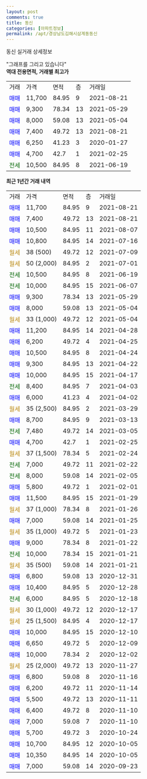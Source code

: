 ```yaml
---
layout: post
comments: true
title: 동신
categories: [아파트정보]
permalink: /apt/경상남도김해시삼계동동신
---
```


동신 실거래 상세정보

<script type="text/javascript">
  google.charts.load('current', {'packages':['line', 'corechart']});
  google.charts.setOnLoadCallback(drawChart);

  function drawChart() {
    var data = new google.visualization.DataTable();
    data.addColumn('date', '거래일');
    data.addColumn('number', "매매");
    data.addColumn('number', "전세");
    data.addColumn('number', "전매");

    data.addRows([[new Date(Date.parse("2021-08-21")), 11700, null, null], [new Date(Date.parse("2021-08-21")), 7400, null, null], [new Date(Date.parse("2021-08-07")), 10500, null, null], [new Date(Date.parse("2021-07-16")), 10800, null, null], [new Date(Date.parse("2021-07-09")), null, null, null], [new Date(Date.parse("2021-07-01")), null, null, null], [new Date(Date.parse("2021-06-19")), null, 10500, null], [new Date(Date.parse("2021-06-07")), null, 10000, null], [new Date(Date.parse("2021-05-29")), 9300, null, null], [new Date(Date.parse("2021-05-04")), 8000, null, null], [new Date(Date.parse("2021-05-04")), null, null, null], [new Date(Date.parse("2021-04-28")), 11200, null, null], [new Date(Date.parse("2021-04-25")), 6200, null, null], [new Date(Date.parse("2021-04-24")), 10500, null, null], [new Date(Date.parse("2021-04-22")), 9300, null, null], [new Date(Date.parse("2021-04-17")), 10000, null, null], [new Date(Date.parse("2021-04-03")), null, 8400, null], [new Date(Date.parse("2021-04-02")), 6000, null, null], [new Date(Date.parse("2021-03-29")), null, null, null], [new Date(Date.parse("2021-03-13")), 8700, null, null], [new Date(Date.parse("2021-03-05")), null, 7480, null], [new Date(Date.parse("2021-02-25")), 4700, null, null], [new Date(Date.parse("2021-02-24")), null, null, null], [new Date(Date.parse("2021-02-22")), null, 7000, null], [new Date(Date.parse("2021-02-05")), null, 8000, null], [new Date(Date.parse("2021-02-01")), 5800, null, null], [new Date(Date.parse("2021-01-29")), 11500, null, null], [new Date(Date.parse("2021-01-26")), null, null, null], [new Date(Date.parse("2021-01-25")), 7000, null, null], [new Date(Date.parse("2021-01-23")), null, null, null], [new Date(Date.parse("2021-01-22")), 9000, null, null], [new Date(Date.parse("2021-01-21")), null, 10000, null], [new Date(Date.parse("2021-01-21")), null, null, null], [new Date(Date.parse("2020-12-31")), 6800, null, null], [new Date(Date.parse("2020-12-28")), 10400, null, null], [new Date(Date.parse("2020-12-18")), null, 6000, null], [new Date(Date.parse("2020-12-17")), null, null, null], [new Date(Date.parse("2020-12-17")), null, null, null], [new Date(Date.parse("2020-12-10")), 10000, null, null], [new Date(Date.parse("2020-12-09")), 6650, null, null], [new Date(Date.parse("2020-12-02")), 10000, null, null], [new Date(Date.parse("2020-11-27")), null, null, null], [new Date(Date.parse("2020-11-16")), 6800, null, null], [new Date(Date.parse("2020-11-14")), 6200, null, null], [new Date(Date.parse("2020-11-11")), 5500, null, null], [new Date(Date.parse("2020-11-10")), 6400, null, null], [new Date(Date.parse("2020-11-10")), 7000, null, null], [new Date(Date.parse("2020-10-24")), 5700, null, null], [new Date(Date.parse("2020-10-05")), 10700, null, null], [new Date(Date.parse("2020-10-05")), 10350, null, null], [new Date(Date.parse("2020-09-23")), 7000, null, null]]);

    var options = {
      hAxis: {
        format: 'yyyy/MM/dd'
      },    
      lineWidth: 0,
      pointsVisible: true,    
      title: '최근 1년간 유형별 실거래가 분포',
      legend: { position: 'bottom' }
    };

    var formatter = new google.visualization.NumberFormat({pattern:'###,###'} );
    formatter.format(data, 1);
    formatter.format(data, 2);
    
    setTimeout(function() {
        var chart = new google.visualization.LineChart(document.getElementById('columnchart_material'));
        chart.draw(data, (options));
        document.getElementById('loading').style.display = 'none';
    }, 200);
  }
</script>


<div id="loading" style="z-index:20; display: block; margin-left: 0px">"그래프를 그리고 있습니다"</div>
<div id="columnchart_material" style="width: 95%; margin-left: 0px; display: block"></div>
<!-- contents start -->
<b>역대 전용면적, 거래별 최고가</b>
<table class="sortable">
    <tr>
      <td>거래</td>
      <td>가격</td>
      <td>면적</td>
      <td>층</td>
      <td>거래일</td>
    </tr>
        <tr>
          <td><a style="color: blue">매매</a></td>
          <td>11,700</td>
          <td>84.95</td>
          <td>9</td>
          <td>2021-08-21</td>
        </tr>            <tr>
          <td><a style="color: blue">매매</a></td>
          <td>9,300</td>
          <td>78.34</td>
          <td>13</td>
          <td>2021-05-29</td>
        </tr>            <tr>
          <td><a style="color: blue">매매</a></td>
          <td>8,000</td>
          <td>59.08</td>
          <td>13</td>
          <td>2021-05-04</td>
        </tr>            <tr>
          <td><a style="color: blue">매매</a></td>
          <td>7,400</td>
          <td>49.72</td>
          <td>13</td>
          <td>2021-08-21</td>
        </tr>            <tr>
          <td><a style="color: blue">매매</a></td>
          <td>6,250</td>
          <td>41.23</td>
          <td>3</td>
          <td>2020-01-27</td>
        </tr>            <tr>
          <td><a style="color: blue">매매</a></td>
          <td>4,700</td>
          <td>42.7</td>
          <td>1</td>
          <td>2021-02-25</td>
        </tr>        
        <tr>
              <td><a style="color: darkgreen">전세</a></td>
              <td>10,500</td>
              <td>84.95</td>
              <td>8</td>
              <td>2021-06-19</td>
            </tr>        
    
</table>

<b>최근 1년간 거래 내역</b>

<table class="sortable">
    <tr>
      <td>거래</td>
      <td>가격</td>
      <td>면적</td>
      <td>층</td>
      <td>거래일</td>
    </tr>
    <tr>
      <td><a style="color: blue">매매</a></td>
      <td>11,700</td>
      <td>84.95</td>
      <td>9</td>
      <td>2021-08-21</td>
    </tr>          <tr>
      <td><a style="color: blue">매매</a></td>
      <td>7,400</td>
      <td>49.72</td>
      <td>13</td>
      <td>2021-08-21</td>
    </tr>          <tr>
      <td><a style="color: blue">매매</a></td>
      <td>10,500</td>
      <td>84.95</td>
      <td>11</td>
      <td>2021-08-07</td>
    </tr>          <tr>
      <td><a style="color: blue">매매</a></td>
      <td>10,800</td>
      <td>84.95</td>
      <td>14</td>
      <td>2021-07-16</td>
    </tr>          <tr>
      <td><a style="color: darkgoldenrod">월세</a></td>
      <td>38 (500)</td>
      <td>49.72</td>
      <td>12</td>
      <td>2021-07-09</td>
    </tr>          <tr>
      <td><a style="color: darkgoldenrod">월세</a></td>
      <td>50 (2,000)</td>
      <td>84.95</td>
      <td>2</td>
      <td>2021-07-01</td>
    </tr>          <tr>
      <td><a style="color: darkgreen">전세</a></td>
      <td>10,500</td>
      <td>84.95</td>
      <td>8</td>
      <td>2021-06-19</td>
    </tr>          <tr>
      <td><a style="color: darkgreen">전세</a></td>
      <td>10,000</td>
      <td>84.95</td>
      <td>15</td>
      <td>2021-06-07</td>
    </tr>          <tr>
      <td><a style="color: blue">매매</a></td>
      <td>9,300</td>
      <td>78.34</td>
      <td>13</td>
      <td>2021-05-29</td>
    </tr>          <tr>
      <td><a style="color: blue">매매</a></td>
      <td>8,000</td>
      <td>59.08</td>
      <td>13</td>
      <td>2021-05-04</td>
    </tr>          <tr>
      <td><a style="color: darkgoldenrod">월세</a></td>
      <td>33 (1,000)</td>
      <td>49.72</td>
      <td>12</td>
      <td>2021-05-04</td>
    </tr>          <tr>
      <td><a style="color: blue">매매</a></td>
      <td>11,200</td>
      <td>84.95</td>
      <td>14</td>
      <td>2021-04-28</td>
    </tr>          <tr>
      <td><a style="color: blue">매매</a></td>
      <td>6,200</td>
      <td>49.72</td>
      <td>4</td>
      <td>2021-04-25</td>
    </tr>          <tr>
      <td><a style="color: blue">매매</a></td>
      <td>10,500</td>
      <td>84.95</td>
      <td>8</td>
      <td>2021-04-24</td>
    </tr>          <tr>
      <td><a style="color: blue">매매</a></td>
      <td>9,300</td>
      <td>84.95</td>
      <td>13</td>
      <td>2021-04-22</td>
    </tr>          <tr>
      <td><a style="color: blue">매매</a></td>
      <td>10,000</td>
      <td>84.95</td>
      <td>15</td>
      <td>2021-04-17</td>
    </tr>          <tr>
      <td><a style="color: darkgreen">전세</a></td>
      <td>8,400</td>
      <td>84.95</td>
      <td>7</td>
      <td>2021-04-03</td>
    </tr>          <tr>
      <td><a style="color: blue">매매</a></td>
      <td>6,000</td>
      <td>41.23</td>
      <td>4</td>
      <td>2021-04-02</td>
    </tr>          <tr>
      <td><a style="color: darkgoldenrod">월세</a></td>
      <td>35 (2,500)</td>
      <td>84.95</td>
      <td>2</td>
      <td>2021-03-29</td>
    </tr>          <tr>
      <td><a style="color: blue">매매</a></td>
      <td>8,700</td>
      <td>84.95</td>
      <td>9</td>
      <td>2021-03-13</td>
    </tr>          <tr>
      <td><a style="color: darkgreen">전세</a></td>
      <td>7,480</td>
      <td>49.72</td>
      <td>14</td>
      <td>2021-03-05</td>
    </tr>          <tr>
      <td><a style="color: blue">매매</a></td>
      <td>4,700</td>
      <td>42.7</td>
      <td>1</td>
      <td>2021-02-25</td>
    </tr>          <tr>
      <td><a style="color: darkgoldenrod">월세</a></td>
      <td>37 (1,500)</td>
      <td>78.34</td>
      <td>5</td>
      <td>2021-02-24</td>
    </tr>          <tr>
      <td><a style="color: darkgreen">전세</a></td>
      <td>7,000</td>
      <td>49.72</td>
      <td>11</td>
      <td>2021-02-22</td>
    </tr>          <tr>
      <td><a style="color: darkgreen">전세</a></td>
      <td>8,000</td>
      <td>59.08</td>
      <td>14</td>
      <td>2021-02-05</td>
    </tr>          <tr>
      <td><a style="color: blue">매매</a></td>
      <td>5,800</td>
      <td>49.72</td>
      <td>1</td>
      <td>2021-02-01</td>
    </tr>          <tr>
      <td><a style="color: blue">매매</a></td>
      <td>11,500</td>
      <td>84.95</td>
      <td>15</td>
      <td>2021-01-29</td>
    </tr>          <tr>
      <td><a style="color: darkgoldenrod">월세</a></td>
      <td>37 (1,000)</td>
      <td>78.34</td>
      <td>8</td>
      <td>2021-01-26</td>
    </tr>          <tr>
      <td><a style="color: blue">매매</a></td>
      <td>7,000</td>
      <td>59.08</td>
      <td>14</td>
      <td>2021-01-25</td>
    </tr>          <tr>
      <td><a style="color: darkgoldenrod">월세</a></td>
      <td>35 (1,000)</td>
      <td>49.72</td>
      <td>5</td>
      <td>2021-01-23</td>
    </tr>          <tr>
      <td><a style="color: blue">매매</a></td>
      <td>9,000</td>
      <td>78.34</td>
      <td>8</td>
      <td>2021-01-22</td>
    </tr>          <tr>
      <td><a style="color: darkgreen">전세</a></td>
      <td>10,000</td>
      <td>78.34</td>
      <td>15</td>
      <td>2021-01-21</td>
    </tr>          <tr>
      <td><a style="color: darkgoldenrod">월세</a></td>
      <td>35 (500)</td>
      <td>59.08</td>
      <td>14</td>
      <td>2021-01-21</td>
    </tr>          <tr>
      <td><a style="color: blue">매매</a></td>
      <td>6,800</td>
      <td>59.08</td>
      <td>13</td>
      <td>2020-12-31</td>
    </tr>          <tr>
      <td><a style="color: blue">매매</a></td>
      <td>10,400</td>
      <td>84.95</td>
      <td>5</td>
      <td>2020-12-28</td>
    </tr>          <tr>
      <td><a style="color: darkgreen">전세</a></td>
      <td>6,000</td>
      <td>84.95</td>
      <td>5</td>
      <td>2020-12-18</td>
    </tr>          <tr>
      <td><a style="color: darkgoldenrod">월세</a></td>
      <td>30 (1,000)</td>
      <td>49.72</td>
      <td>12</td>
      <td>2020-12-17</td>
    </tr>          <tr>
      <td><a style="color: darkgoldenrod">월세</a></td>
      <td>25 (1,500)</td>
      <td>84.95</td>
      <td>4</td>
      <td>2020-12-17</td>
    </tr>          <tr>
      <td><a style="color: blue">매매</a></td>
      <td>10,000</td>
      <td>84.95</td>
      <td>15</td>
      <td>2020-12-10</td>
    </tr>          <tr>
      <td><a style="color: blue">매매</a></td>
      <td>6,650</td>
      <td>49.72</td>
      <td>5</td>
      <td>2020-12-09</td>
    </tr>          <tr>
      <td><a style="color: blue">매매</a></td>
      <td>10,000</td>
      <td>78.34</td>
      <td>2</td>
      <td>2020-12-02</td>
    </tr>          <tr>
      <td><a style="color: darkgoldenrod">월세</a></td>
      <td>25 (2,000)</td>
      <td>49.72</td>
      <td>13</td>
      <td>2020-11-27</td>
    </tr>          <tr>
      <td><a style="color: blue">매매</a></td>
      <td>6,800</td>
      <td>59.08</td>
      <td>8</td>
      <td>2020-11-16</td>
    </tr>          <tr>
      <td><a style="color: blue">매매</a></td>
      <td>6,200</td>
      <td>49.72</td>
      <td>11</td>
      <td>2020-11-14</td>
    </tr>          <tr>
      <td><a style="color: blue">매매</a></td>
      <td>5,500</td>
      <td>49.72</td>
      <td>13</td>
      <td>2020-11-11</td>
    </tr>          <tr>
      <td><a style="color: blue">매매</a></td>
      <td>6,400</td>
      <td>49.72</td>
      <td>8</td>
      <td>2020-11-10</td>
    </tr>          <tr>
      <td><a style="color: blue">매매</a></td>
      <td>7,000</td>
      <td>59.08</td>
      <td>7</td>
      <td>2020-11-10</td>
    </tr>          <tr>
      <td><a style="color: blue">매매</a></td>
      <td>5,700</td>
      <td>49.72</td>
      <td>3</td>
      <td>2020-10-24</td>
    </tr>          <tr>
      <td><a style="color: blue">매매</a></td>
      <td>10,700</td>
      <td>84.95</td>
      <td>12</td>
      <td>2020-10-05</td>
    </tr>          <tr>
      <td><a style="color: blue">매매</a></td>
      <td>10,350</td>
      <td>84.95</td>
      <td>14</td>
      <td>2020-10-05</td>
    </tr>          <tr>
      <td><a style="color: blue">매매</a></td>
      <td>7,000</td>
      <td>59.08</td>
      <td>14</td>
      <td>2020-09-23</td>
    </tr>      </table>
<!-- contents end -->    

